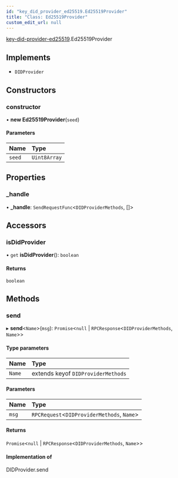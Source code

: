 ```yaml
---
id: "key_did_provider_ed25519.Ed25519Provider"
title: "Class: Ed25519Provider"
custom_edit_url: null
---
```


[key-did-provider-ed25519](../modules/key_did_provider_ed25519.md).Ed25519Provider

## Implements

- `DIDProvider`

## Constructors

### constructor

• **new Ed25519Provider**(`seed`)

#### Parameters

| Name | Type |
| :------ | :------ |
| `seed` | `Uint8Array` |

## Properties

### \_handle

• **\_handle**: `SendRequestFunc`<`DIDProviderMethods`, []\>

## Accessors

### isDidProvider

• `get` **isDidProvider**(): `boolean`

#### Returns

`boolean`

## Methods

### send

▸ **send**<`Name`\>(`msg`): `Promise`<``null`` \| `RPCResponse`<`DIDProviderMethods`, `Name`\>\>

#### Type parameters

| Name | Type |
| :------ | :------ |
| `Name` | extends keyof `DIDProviderMethods` |

#### Parameters

| Name | Type |
| :------ | :------ |
| `msg` | `RPCRequest`<`DIDProviderMethods`, `Name`\> |

#### Returns

`Promise`<``null`` \| `RPCResponse`<`DIDProviderMethods`, `Name`\>\>

#### Implementation of

DIDProvider.send
